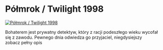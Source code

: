 Półmrok / Twilight 1998 
=============
[![Półmrok / Twilight 1998 ](http://vidos.pl/images/player.gif)](http://vidos.pl/polmrok-twilight-1998)

 Bohaterem jest prywatny detektyw, który z racji podeszłego wieku wycofał się z zawodu. Pewnego dnia odwiedza go przyjaciel, niegdysiejszy zobacz pełny opis
